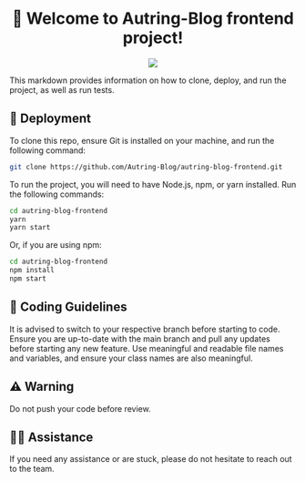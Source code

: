 <div align="center">

# 👋 Welcome to Autring-Blog frontend project!

![](https://user-images.githubusercontent.com/57571363/220852789-94eb698b-79cc-4ad0-9b2d-937db65437b0.png)

</div>

This markdown provides information on how to clone, deploy, and run the project, as well as run tests.

## 🔑 Deployment

To clone this repo, ensure Git is installed on your machine, and run the following command:

```bash
git clone https://github.com/Autring-Blog/autring-blog-frontend.git
```

To run the project, you will need to have Node.js, npm, or yarn installed. Run the following commands:

```bash
cd autring-blog-frontend
yarn
yarn start
```

Or, if you are using npm:

```bash
cd autring-blog-frontend
npm install
npm start
```

## 📝 Coding Guidelines

It is advised to switch to your respective branch before starting to code. Ensure you are up-to-date with the main branch and pull any updates before starting any new feature. Use meaningful and readable file names and variables, and ensure your class names are also meaningful.

## ⚠️ Warning

Do not push your code before review.

## 🙋‍♀️ Assistance

If you need any assistance or are stuck, please do not hesitate to reach out to the team.
